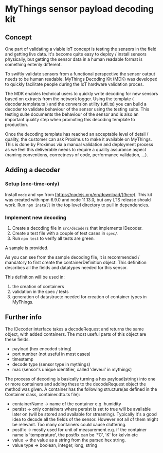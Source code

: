 # MyThings sensor payload decoding kit

## Concept

One part of validating a viable IoT concept is testing the sensors in the field and getting live data.
It's become quite easy to deploy / install sensors physically, but getting the sensor data in a human readable format is something enterily different.

To swiftly validate sensors from a functional perspective the sensor output needs to be human readable. 
MyThings Decoding Kit (MDK) was developed to quickly facilitate people during the IoT hardware validation proces.

The MDK enables technical users to quickly write decoding for new sensors based on extracts from the network logger.
Using the template ( decoder.template.ts ) and the conversion utility (util.ts) you can build a decoder to validate behaviour of the sensor using the testing suite. 
This testing suite documents the behaviour of the sensor and is also an important quality step when promoting this decoding template to production. 

Once the decoding template has reached an acceptable level of detail / quality, the customer can ask Proximus to make it available on MyThings.
This is done by Proximus via a manual validation and deployment process as we feel this deliverable needs to require a quality assurance aspect (naming conventions, correctness of code, performance validation, ...).


## Adding a decoder


 

### Setup (one-time-only)
Install `node` and `npm` from [https://nodejs.org/en/download/](here).
This kit was created with npm 6.9.0 and node 11.13.0, but any LTS release should work.
Run `npm install` in the top level directory to pull in dependencies.
### Implement new decoding
1. Create a decoding file in `src/decoders` that implements IDecoder.
2. Create a test file with a couple of test cases in `spec/`.
3. Run `npm test` to verify all tests are green.

A sample is provided. 

As you can see from the sample decoding file, it is recommended / mandatory to first create the containerDefinition object.
This definition describes all the fields and datatypes needed for this sensor.

This definition will be used in:
1. the creation of containers
2. validation in the spec / tests
3. generation of datastructe needed for creation of container types in MyThings.


## Further info
The IDecoder interface takes a decodeRequest and returns the same object, with added containers.
The most useful parts of this object are these fields:
  - payload (hex encoded string)
  - port number (not useful in most cases)
  - timestamp
  - decode type (sensor type in mythings)
  - mac (sensor's unique identifier, called 'deveui' in mythings)

The process of decoding is basically turning a hex payload(string) into one or more containers and adding these to the decodeRequest object the method was given.
A container has the following structure(as defined in the Container class, container.dto.ts file):
  - containerName -> name of the container e.g. humidity
  - persist -> only containers where persist is set to true will be available later on (will be stored and available for streaming). Typically it's a good idea to decode all the fields of the sensor. However not all of them might be relevant. Too many containers could cause cluttering.
  - postfix -> mostly used for unit of measurement e.g. if the container name is 'temperature', the postfix can be '℃', 'K' for kelvin etc
  - value -> the value as a string from the parsed hex string.
  - value type -> boolean, integer, long, string
  


